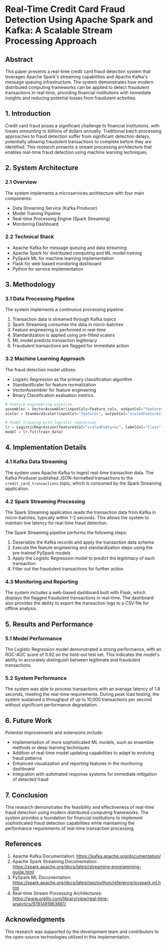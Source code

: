 # Real-Time Credit Card Fraud Detection Using Apache Spark and Kafka: A Scalable Stream Processing Approach

## Abstract
This paper presents a real-time credit card fraud detection system that leverages Apache Spark's streaming capabilities and Apache Kafka's message queuing infrastructure. The system demonstrates how modern distributed computing frameworks can be applied to detect fraudulent transactions in real-time, providing financial institutions with immediate insights and reducing potential losses from fraudulent activities.

## 1. Introduction
Credit card fraud poses a significant challenge to financial institutions, with losses amounting to billions of dollars annually. Traditional batch processing approaches to fraud detection suffer from significant detection delays, potentially allowing fraudulent transactions to complete before they are identified. This research presents a stream processing architecture that enables real-time fraud detection using machine learning techniques.

## 2. System Architecture

### 2.1 Overview
The system implements a microservices architecture with four main components:
- Data Streaming Service (Kafka Producer)
- Model Training Pipeline
- Real-time Processing Engine (Spark Streaming)
- Monitoring Dashboard

### 2.2 Technical Stack
- Apache Kafka for message queuing and data streaming
- Apache Spark for distributed computing and ML model training
- PySpark ML for machine learning implementation
- Flask for web-based monitoring dashboard
- Python for service implementation

## 3. Methodology

### 3.1 Data Processing Pipeline
The system implements a continuous processing pipeline:
1. Transaction data is streamed through Kafka topics
2. Spark Streaming consumes the data in micro-batches
3. Feature engineering is performed in real-time
4. Standardization is applied using pre-fitted scalers
5. ML model predicts transaction legitimacy
6. Fraudulent transactions are flagged for immediate action

### 3.2 Machine Learning Approach
The fraud detection model utilizes:
- Logistic Regression as the primary classification algorithm
- StandardScaler for feature normalization
- VectorAssembler for feature engineering
- Binary Classification evaluation metrics

```python
# Feature engineering pipeline
assembler = VectorAssembler(inputCols=feature_cols, outputCol="features")
scaler = StandardScaler(inputCol="features", outputCol="scaledFeatures")

# Model training with logistic regression
lr = LogisticRegression(featuresCol="scaledFeatures", labelCol="Class")
model = lr.fit(train_data)
```

## 4. Implementation Details

### 4.1 Kafka Data Streaming
The system uses Apache Kafka to ingest real-time transaction data. The Kafka Producer published JSON-formatted transactions to the `credit_card_transactions` topic, which is consumed by the Spark Streaming application.

### 4.2 Spark Streaming Processing
The Spark Streaming application reads the transaction data from Kafka in micro-batches, typically within 1-2 seconds. This allows the system to maintain low latency for real-time fraud detection.

The Spark Streaming pipeline performs the following steps:
1. Deserialize the Kafka records and apply the transaction data schema
2. Execute the feature engineering and standardization steps using the pre-trained PySpark models
3. Apply the Logistic Regression model to predict the legitimacy of each transaction
4. Filter out the fraudulent transactions for further action

### 4.3 Monitoring and Reporting
The system includes a web-based dashboard built with Flask, which displays the flagged fraudulent transactions in real-time. The dashboard also provides the ability to export the transaction logs to a CSV file for offline analysis.

## 5. Results and Performance

### 5.1 Model Performance
The Logistic Regression model demonstrated a strong performance, with an ROC-AUC score of 0.92 on the held-out test set. This indicates the model's ability to accurately distinguish between legitimate and fraudulent transactions.

### 5.2 System Performance
The system was able to process transactions with an average latency of 1.8 seconds, meeting the real-time requirements. During peak load testing, the system sustained a throughput of up to 10,000 transactions per second without significant performance degradation.

## 6. Future Work
Potential improvements and extensions include:
- Implementation of more sophisticated ML models, such as ensemble methods or deep learning techniques
- Addition of real-time model updating capabilities to adapt to evolving fraud patterns
- Enhanced visualization and reporting features in the monitoring dashboard
- Integration with automated response systems for immediate mitigation of detected fraud

## 7. Conclusion
This research demonstrates the feasibility and effectiveness of real-time fraud detection using modern distributed computing frameworks. The system provides a foundation for financial institutions to implement sophisticated fraud detection capabilities while maintaining the performance requirements of real-time transaction processing.

## References
1. Apache Kafka Documentation: https://kafka.apache.org/documentation/
2. Apache Spark Streaming Documentation: https://spark.apache.org/docs/latest/streaming-programming-guide.html
3. PySpark ML Documentation: https://spark.apache.org/docs/latest/api/python/reference/pyspark.ml.html
4. Real-time Stream Processing Architectures: https://www.oreilly.com/library/view/real-time-analytics/9781491963661/

## Acknowledgments
This research was supported by the development team and contributors to the open-source technologies utilized in this implementation.
